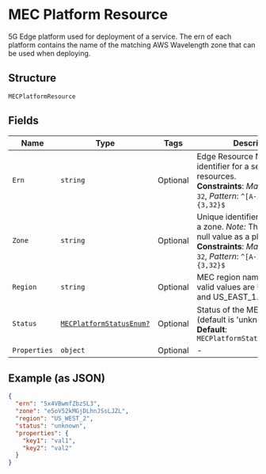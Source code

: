 
# MEC Platform Resource

5G Edge platform used for deployment of a service. The ern of each platform contains the name of the matching AWS Wavelength zone that can be used when deploying.

## Structure

`MECPlatformResource`

## Fields

| Name | Type | Tags | Description |
|  --- | --- | --- | --- |
| `Ern` | `string` | Optional | Edge Resource Name. A string identifier for a set of edge resources.<br>**Constraints**: *Maximum Length*: `32`, *Pattern*: `^[A-Za-z0-9-]{3,32}$` |
| `Zone` | `string` | Optional | Unique identifier representing a zone. *Note:* This will have a null value as a placeholder.<br>**Constraints**: *Maximum Length*: `32`, *Pattern*: `^[A-Za-z0-9]{3,32}$` |
| `Region` | `string` | Optional | MEC region name. Current valid values are US_WEST_2 and US_EAST_1. |
| `Status` | [`MECPlatformStatusEnum?`](../../doc/models/mec-platform-status-enum.md) | Optional | Status of the MEC Platform (default is 'unknown')<br>**Default**: `MECPlatformStatusEnum.unknown` |
| `Properties` | `object` | Optional | - |

## Example (as JSON)

```json
{
  "ern": "5x4VBwmfZbzSL3",
  "zone": "e5oV52kMGjDLhnJSsLJZL",
  "region": "US_WEST_2",
  "status": "unknown",
  "properties": {
    "key1": "val1",
    "key2": "val2"
  }
}
```

